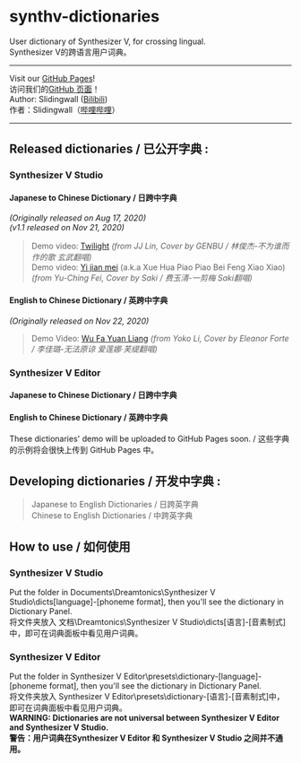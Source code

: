 # synthv-dictionaries
User dictionary of Synthesizer V, for crossing lingual.   
Synthesizer V的跨语言用户词典。
***
Visit our [GitHub Pages](https://slidingwall.github.io/synthv-dictionaries)!  
访问我们的[GitHub 页面](https://slidingwall.github.io/synthv-dictionaries)！  
Author: Slidingwall ([Bilibili](https://space.bilibili.com/141232009))  
作者：Slidingwall（[哔哩哔哩](https://space.bilibili.com/141232009)）  
***
## Released dictionaries / 已公开字典 :
### Synthesizer V Studio
#### Japanese to Chinese Dictionary / 日跨中字典 
*(Originally released on Aug 17, 2020)*  
*(v1.1 released on Nov 21, 2020)*  
> Demo video: [Twilight](https://www.bilibili.com/video/BV1y54y1U7Re) *(from JJ Lin, Cover by GENBU / 林俊杰-不为谁而作的歌 玄武翻唱)*  
> Demo video: [Yi jian mei](https://www.bilibili.com/video/BV1rp4y1v7Hj) (a.k.a Xue Hua Piao Piao Bei Feng Xiao Xiao) *(from Yu-Ching Fei, Cover by Saki / 费玉清-一剪梅 Saki翻唱)*  
#### English to Chinese Dictionary / 英跨中字典 
*(Originally released on Nov 22, 2020)*  
> Demo Video: [Wu Fa Yuan Liang](https://www.bilibili.com/video/BV1Ta4y1x7P7) *(from Yoko Li, Cover by Eleanor Forte / 李佳璐-无法原谅 爱莲娜·芙缇翻唱)*
### Synthesizer V Editor
#### Japanese to Chinese Dictionary / 日跨中字典 
#### English to Chinese Dictionary / 英跨中字典 
These dictionaries' demo will be uploaded to GitHub Pages soon. / 这些字典的示例将会很快上传到 GitHub Pages 中。  
## Developing dictionaries / 开发中字典 : 
> Japanese to English Dictionaries / 日跨英字典  
> Chinese to English Dictionaries / 中跨英字典  
## How to use / 如何使用
### Synthesizer V Studio
Put the folder in Documents\Dreamtonics\Synthesizer V Studio\dicts\[language]-[phoneme format], then you'll see the dictionary in Dictionary Panel.  
将文件夹放入 文档\Dreamtonics\Synthesizer V Studio\dicts\[语言]-[音素制式]中，即可在词典面板中看见用户词典。  
### Synthesizer V Editor
Put the folder in Synthesizer V Editor\presets\dictionary-[language]-[phoneme format], then you'll see the dictionary in Dictionary Panel.  
将文件夹放入 Synthesizer V Editor\presets\dictionary-[语言]-[音素制式]中，即可在词典面板中看见用户词典。  
**WARNING: Dictionaries are not universal between Synthesizer V Editor and Synthesizer V Studio.**  
**警告：用户词典在Synthesizer V Editor 和 Synthesizer V Studio 之间并不通用。**   
